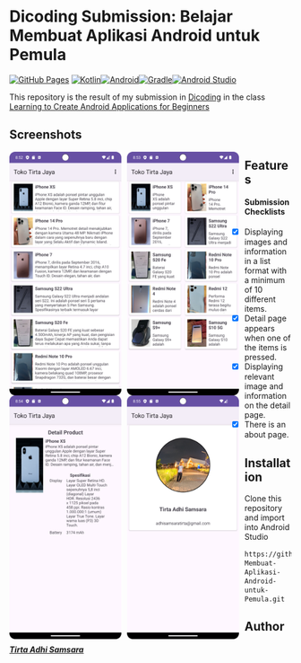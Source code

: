 # Dicoding Submission: Belajar Membuat Aplikasi Android untuk Pemula
[![GitHub Pages](https://img.shields.io/badge/GitHub_Pages-181717.svg?&style=flat&logo=github&logoColor=white)](https://tirtadhi.github.io/)
[![Kotlin](https://img.shields.io/badge/Kotlin-%230095D5.svg?&style=flat&logo=kotlin&logoColor=white)](https://kotlinlang.org/)[![Android](https://img.shields.io/badge/Android-3DDC84.svg?&style=flat&logo=android&logoColor=white)](https://www.android.com/)[![Gradle](https://img.shields.io/badge/Gradle-02303A.svg?&style=flat&logo=gradle&logoColor=white)](https://gradle.org/)[![Android Studio](https://img.shields.io/badge/Android_Studio-3DDC84.svg?&style=flat&logo=android-studio&logoColor=white)](https://developer.android.com/studio)





This repository is the result of my submission in [Dicoding](https://www.dicoding.com) in the class [Learning to Create Android Applications for Beginners](https://www.dicoding.com/academies/51/)

## Screenshots
<img src="https://raw.githubusercontent.com/tirtadhi/Submission_Belajar-Membuat-Aplikasi-Android-untuk-Pemula/main/BerandaList.png"
     alt="Homepage when in list form"
     style="float: left; margin-right: 10px;"
     width="200" /> <img src="https://raw.githubusercontent.com/tirtadhi/Submission_Belajar-Membuat-Aplikasi-Android-untuk-Pemula/main/BerandaGrid.png"
     alt="Homepage when in grid form"
     style="float: left; margin-right: 10px;"
     width="200" /> <img src="https://raw.githubusercontent.com/tirtadhi/Submission_Belajar-Membuat-Aplikasi-Android-untuk-Pemula/main/PageDetail.png"
     alt="Detail item page"
     style="float: left; margin-right: 10px;"
     width="200" /><img src="https://raw.githubusercontent.com/tirtadhi/Submission_Belajar-Membuat-Aplikasi-Android-untuk-Pemula/main/PageAbout.png"
     alt="About me page"
     style="float: left; margin-right: 10px;"
     width="200" />

 ## Features
#### Submission Checklists
- [x] Displaying images and information in a list format with a minimum of 10 different items.
- [x] Detail page appears when one of the items is pressed.
- [x] Displaying relevant image and information on the detail page.
- [x] There is an about page.

## Installation
Clone this repository and import into Android Studio
```
https://github.com/tirtadhi/Submission_Belajar-Membuat-Aplikasi-Android-untuk-Pemula.git
```


## Author
##### [Tirta Adhi Samsara](https://www.linkedin.com/in/tirtaadhisamsara/)
